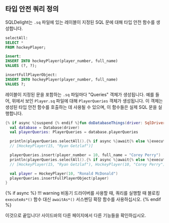 ## 타입 안전 쿼리 정의

SQLDelight는 `.sq` 파일에 있는 레이블이 지정된 SQL 문에 대해 타입 안전 함수를 생성합니다.

```sql title="src/main/sqldelight/com/example/sqldelight/hockey/data/Player.sq"
selectAll:
SELECT *
FROM hockeyPlayer;

insert:
INSERT INTO hockeyPlayer(player_number, full_name)
VALUES (?, ?);

insertFullPlayerObject:
INSERT INTO hockeyPlayer(player_number, full_name)
VALUES ?;
```

레이블이 지정된 문을 포함하는 `.sq` 파일마다 "Queries" 객체가 생성됩니다.
예를 들어, 위에서 보인 `Player.sq` 파일에 대해 `PlayerQueries` 객체가 생성됩니다.
이 객체는 생성된 타입 안전 함수를 호출하는 데 사용될 수 있으며, 이 함수들은 실제 SQL 문을 실행합니다.

```kotlin
{% if async %}suspend {% endif %}fun doDatabaseThings(driver: SqlDriver) {
  val database = Database(driver)
  val playerQueries: PlayerQueries = database.playerQueries

  println(playerQueries.selectAll().{% if async %}await{% else %}execute{% endif %}AsList()) 
  // [HockeyPlayer(15, "Ryan Getzlaf")]

  playerQueries.insert(player_number = 10, full_name = "Corey Perry")
  println(playerQueries.selectAll().{% if async %}await{% else %}execute{% endif %}AsList()) 
  // [HockeyPlayer(15, "Ryan Getzlaf"), HockeyPlayer(10, "Corey Perry")]

  val player = HockeyPlayer(10, "Ronald McDonald")
  playerQueries.insertFullPlayerObject(player)
}
```

{% if async %}
!!! warning
    비동기 드라이버를 사용할 때, 쿼리를 실행할 때 블로킹 `executeAs*()` 함수 대신 `awaitAs*()` 서스펜딩 확장 함수를 사용하십시오.
{% endif %}

이것으로 끝입니다! 사이드바의 다른 페이지에서 다른 기능들을 확인하십시오.
